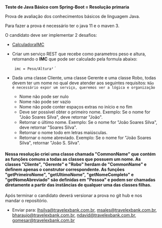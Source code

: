 **Teste de Java Básico com Spring-Boot = Resolução primaria**

Prova de avaliação dos conhecimentos básicos de linguagem Java.

Para fazer a prova é necessário ter o java 11 e o maven 3.

O candidato deve ser implementar 2 desafios:

- [CalculadoraIMC](https://github.com/DiogoMakotto/prova-Travelex/blob/master/src/main/java/br/com/confidencecambio/javabasico/controller/IMCController.java)
* Criar um serviço REST que recebe como parametros peso e altura, retornando o **IMC** que pode ser calculado pela formula abaixo:
  
    ` imc = Peso/Altura²` ´

* Dada uma classe Cliente, uma classe Gerente e uma classe Robo, todas devem ter um nome no qual deve atender aos seguintes requisitos:
`Não é necessário expor um serviço, queremos ver a lógica e organização`

    - Nome não pode ser nulo
    - Nome não pode ser vazio
    - Nome não pode conter espaços extras no início e no fim
    - Deve ser possível obter o primeiro nome. Exemplo: Se o nome for "João Soares Silva", deve retornar "João".
    - Retornar o último nome. Exemplo: Se o nome for "João Soares Silva", deve retornar "Soares Silva".
    - Retornar o nome todo em letras maiúsculas.
    - Retornar o nome abreviado. Exemplo: Se o nome for "João Soares Silva", retornar "João S. Silva".
        
 #### Nessa resolução criei uma classe chamada "CommonName" que contém as funções comuns a todas as classes que possuem um nome. As classes "Cliente", "Gerente" e "Robo" herdam de "CommonName" e definem apenas o construtor correspondente. As funções "getPrimeiroNome", "getUltimoNome", "getNomeCompleto" e "getNomeAbreviado" são definidas em "Pessoa" e podem ser chamadas diretamente a partir das instâncias de qualquer uma das classes filhas.
 
    
Após terminar o candidato deverá versionar a prova no git hub e nos mandar o repositório. 
* Enviar para: lhsilva@travelexbank.com.br, msales@travelexbank.com.br, bharaujo@travelexbank.com.br, ndavid@travelexbank.com.br, gomesar@travelexbank.com.br

